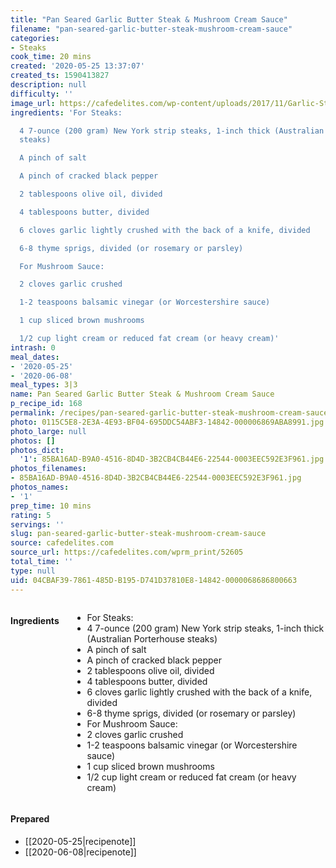 ```yaml
---
title: "Pan Seared Garlic Butter Steak & Mushroom Cream Sauce"
filename: "pan-seared-garlic-butter-steak-mushroom-cream-sauce"
categories:
- Steaks
cook_time: 20 mins
created: '2020-05-25 13:37:07'
created_ts: 1590413827
description: null
difficulty: ''
image_url: https://cafedelites.com/wp-content/uploads/2017/11/Garlic-Steak-Creamy-Mushroom-Sauce-IMAGE-200x200.jpg
ingredients: 'For Steaks:

  4 7-ounce (200 gram) New York strip steaks, 1-inch thick (Australian Porterhouse
  steaks)

  A pinch of salt

  A pinch of cracked black pepper

  2 tablespoons olive oil, divided

  4 tablespoons butter, divided

  6 cloves garlic lightly crushed with the back of a knife, divided

  6-8 thyme sprigs, divided (or rosemary or parsley)

  For Mushroom Sauce:

  2 cloves garlic crushed

  1-2 teaspoons balsamic vinegar (or Worcestershire sauce)

  1 cup sliced brown mushrooms

  1/2 cup light cream or reduced fat cream (or heavy cream)'
intrash: 0
meal_dates:
- '2020-05-25'
- '2020-06-08'
meal_types: 3|3
name: Pan Seared Garlic Butter Steak & Mushroom Cream Sauce
p_recipe_id: 168
permalink: /recipes/pan-seared-garlic-butter-steak-mushroom-cream-sauce
photo: 0115C5E8-2E3A-4E93-BF04-695DDC54ABF3-14842-000006869ABA8991.jpg
photo_large: null
photos: []
photos_dict:
  '1': 85BA16AD-B9A0-4516-8D4D-3B2CB4CB44E6-22544-0003EEC592E3F961.jpg
photos_filenames:
- 85BA16AD-B9A0-4516-8D4D-3B2CB4CB44E6-22544-0003EEC592E3F961.jpg
photos_names:
- '1'
prep_time: 10 mins
rating: 5
servings: ''
slug: pan-seared-garlic-butter-steak-mushroom-cream-sauce
source: cafedelites.com
source_url: https://cafedelites.com/wprm_print/52605
total_time: ''
type: null
uid: 04CBAF39-7861-485D-B195-D741D37810E8-14842-0000068686800663
---
```

<div class="large-8 medium-7 columns" id="writeup">	</div><!-- #writeup -->
</div><!-- #row-one -->
<div class="row" id="row-two">	<div class="medium-4 small-5 columns"><h4 id="ingredients">Ingredients</h4><div class="box box-ingredients content"><ul>
<li>For Steaks:</li>
<li>4 7-ounce (200 gram) New York strip steaks, 1-inch thick (Australian Porterhouse steaks)</li>
<li>A pinch of salt</li>
<li>A pinch of cracked black pepper</li>
<li>2 tablespoons olive oil, divided</li>
<li>4 tablespoons butter, divided</li>
<li>6 cloves garlic lightly crushed with the back of a knife, divided</li>
<li>6-8 thyme sprigs, divided (or rosemary or parsley)</li>
<li>For Mushroom Sauce:</li>
<li>2 cloves garlic crushed</li>
<li>1-2 teaspoons balsamic vinegar (or Worcestershire sauce)</li>
<li>1 cup sliced brown mushrooms</li>
<li>1/2 cup light cream or reduced fat cream (or heavy cream)</li>
</ul>
</div>	</div>	<div class="medium-6 small-7 columns">	</div>	<div class="medium-2 columns" id="photo-sidebar">		<div class="" id="meals"><h4>Prepared</h4><ul>
<li>[[2020-05-25|recipenote]]</li>
<li>[[2020-06-08|recipenote]]</li>
</ul>
		</div>
